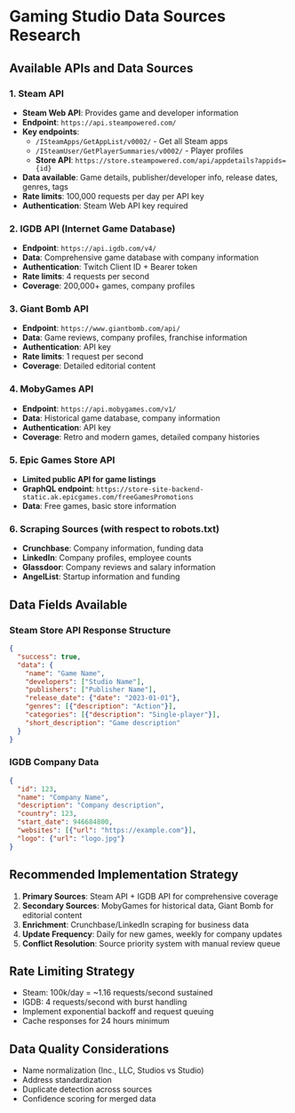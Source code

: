 # Gaming Studio Data Sources Research

## Available APIs and Data Sources

### 1. Steam API
- **Steam Web API**: Provides game and developer information
- **Endpoint**: `https://api.steampowered.com/`
- **Key endpoints**:
  - `/ISteamApps/GetAppList/v0002/` - Get all Steam apps
  - `/ISteamUser/GetPlayerSummaries/v0002/` - Player profiles
  - **Store API**: `https://store.steampowered.com/api/appdetails?appids={id}`
- **Data available**: Game details, publisher/developer info, release dates, genres, tags
- **Rate limits**: 100,000 requests per day per API key
- **Authentication**: Steam Web API key required

### 2. IGDB API (Internet Game Database)
- **Endpoint**: `https://api.igdb.com/v4/`
- **Data**: Comprehensive game database with company information
- **Authentication**: Twitch Client ID + Bearer token
- **Rate limits**: 4 requests per second
- **Coverage**: 200,000+ games, company profiles

### 3. Giant Bomb API
- **Endpoint**: `https://www.giantbomb.com/api/`
- **Data**: Game reviews, company profiles, franchise information
- **Authentication**: API key
- **Rate limits**: 1 request per second
- **Coverage**: Detailed editorial content

### 4. MobyGames API
- **Endpoint**: `https://api.mobygames.com/v1/`
- **Data**: Historical game database, company information
- **Authentication**: API key
- **Coverage**: Retro and modern games, detailed company histories

### 5. Epic Games Store API
- **Limited public API for game listings**
- **GraphQL endpoint**: `https://store-site-backend-static.ak.epicgames.com/freeGamesPromotions`
- **Data**: Free games, basic store information

### 6. Scraping Sources (with respect to robots.txt)
- **Crunchbase**: Company information, funding data
- **LinkedIn**: Company profiles, employee counts
- **Glassdoor**: Company reviews and salary information
- **AngelList**: Startup information and funding

## Data Fields Available

### Steam Store API Response Structure
```json
{
  "success": true,
  "data": {
    "name": "Game Name",
    "developers": ["Studio Name"],
    "publishers": ["Publisher Name"],
    "release_date": {"date": "2023-01-01"},
    "genres": [{"description": "Action"}],
    "categories": [{"description": "Single-player"}],
    "short_description": "Game description"
  }
}
```

### IGDB Company Data
```json
{
  "id": 123,
  "name": "Company Name",
  "description": "Company description",
  "country": 123,
  "start_date": 946684800,
  "websites": [{"url": "https://example.com"}],
  "logo": {"url": "logo.jpg"}
}
```

## Recommended Implementation Strategy

1. **Primary Sources**: Steam API + IGDB API for comprehensive coverage
2. **Secondary Sources**: MobyGames for historical data, Giant Bomb for editorial content
3. **Enrichment**: Crunchbase/LinkedIn scraping for business data
4. **Update Frequency**: Daily for new games, weekly for company updates
5. **Conflict Resolution**: Source priority system with manual review queue

## Rate Limiting Strategy
- Steam: 100k/day = ~1.16 requests/second sustained
- IGDB: 4 requests/second with burst handling
- Implement exponential backoff and request queuing
- Cache responses for 24 hours minimum

## Data Quality Considerations
- Name normalization (Inc., LLC, Studios vs Studio)
- Address standardization
- Duplicate detection across sources
- Confidence scoring for merged data